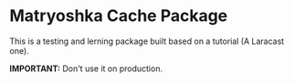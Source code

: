 
# Matryoshka Cache Package #

This is a testing and lerning package built based on a tutorial (A Laracast one).

**IMPORTANT:** Don't use it on production.
